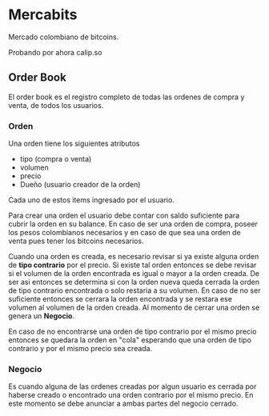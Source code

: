 # Mercabits

Mercado colombiano de bitcoins.

Probando por ahora calip.so

## Order Book

El order book es el registro completo de todas las ordenes de compra y venta, de todos los usuarios.

### Orden

Una orden tiene los siguientes atributos

 * tipo (compra o venta)
 * volumen
 * precio
 * Dueño (usuario creador de la orden)

Cada uno de estos items ingresado por el usuario.

Para crear una orden el usuario debe contar con saldo suficiente para cubrir la orden en su balance. 
En caso de ser una orden de compra, poseer los pesos colombianos necesarios y en caso de que sea una orden de venta pues tener los bitcoins necesarios.

Cuando una orden es creada, es necesario revisar si ya existe alguna orden de **tipo contrario** por el precio.
Si existe tal orden entonces se debe revisar si el volumen de la orden encontrada es igual o mayor a la orden creada. De ser asi entonces
se determina si con la orden nueva queda cerrada la orden de tipo contrario encontrada o solo restaria a su volumen. En caso de no ser suficiente entonces
se cerrara la orden encontrada y se restara ese volumen al volumen de la orden creada. Al momento de cerrar una orden se genera un **Negocio**.

En caso de no encontrarse una orden de tipo contrario por el mismo precio entonces se quedara la orden en "cola" esperando que una orden de tipo contrario
y por el mismo precio sea creada.

### Negocio
Es cuando alguna de las ordenes creadas por algun usuario es cerrada por haberse creado o encontrado una orden contrario por el mismo precio. 
En este momento se debe anunciar a ambas partes del negocio cerrado.